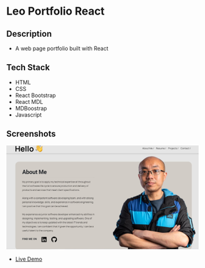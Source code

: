 # Leo Portfolio React

## Description
- A web page portfolio built with React

## Tech Stack
- HTML
- CSS
- React Bootstrap
- React MDL
- MDBoostrap
- Javascript

## Screenshots
![Image screenshot](./screenshots/portfolio.jpg)
- <a href="https://leo-portfolio-react.netlify.app/">Live Demo</a>